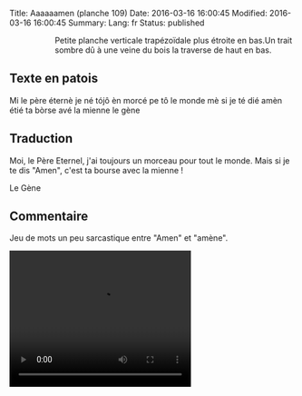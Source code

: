 Title: Aaaaaamen (planche 109)
Date: 2016-03-16 16:00:45
Modified: 2016-03-16 16:00:45
Summary: 
Lang: fr
Status: published


<figure class="image-block" style="float: left;">
  <img alt="" src="{static}/images/planche_109.png">
  <figcaption style="max-width: 291px"></figcaption>
</figure>
<p style=align:justify;">Petite planche verticale trapézoïdale plus étroite en bas.Un trait sombre dû à une veine du bois la traverse de haut en bas.</p>

## Texte en patois
Mi le père éternè je né tójô èn morcé pe tô le monde mè si je té dié amèn étié ta bòrse avé la mienne
le gène

## Traduction
Moi, le Père Eternel, j'ai toujours un morceau pour tout le monde. Mais si je te dis "Amen", c'est ta bourse avec la mienne !

Le Gène

## Commentaire
Jeu de mots un peu sarcastique entre "Amen" et "amène".



<video width="320" height="240" controls>
  <source src="https://d1njpgd0ygatdn.cloudfront.net/video_109-2.mp4" type="video/mp4">
</video>
